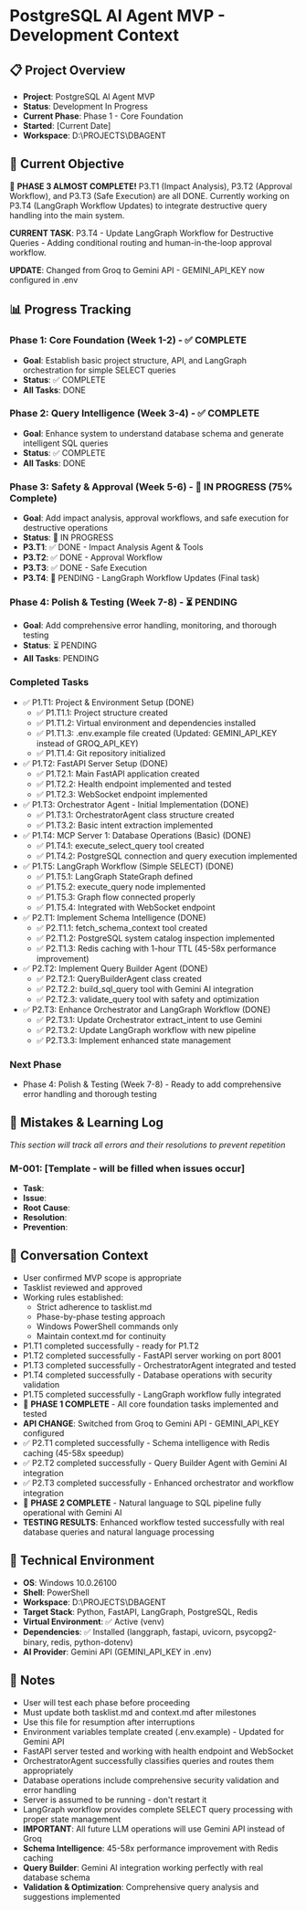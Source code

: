 # PostgreSQL AI Agent MVP - Development Context

## 📋 Project Overview
- **Project**: PostgreSQL AI Agent MVP
- **Status**: Development In Progress
- **Current Phase**: Phase 1 - Core Foundation
- **Started**: [Current Date]
- **Workspace**: D:\PROJECTS\DBAGENT

## 🎯 Current Objective
🎉 **PHASE 3 ALMOST COMPLETE!** P3.T1 (Impact Analysis), P3.T2 (Approval Workflow), and P3.T3 (Safe Execution) are all DONE. Currently working on P3.T4 (LangGraph Workflow Updates) to integrate destructive query handling into the main system.

**CURRENT TASK**: P3.T4 - Update LangGraph Workflow for Destructive Queries - Adding conditional routing and human-in-the-loop approval workflow.

**UPDATE**: Changed from Groq to Gemini API - GEMINI_API_KEY now configured in .env

## 📊 Progress Tracking

### Phase 1: Core Foundation (Week 1-2) - ✅ COMPLETE
- **Goal**: Establish basic project structure, API, and LangGraph orchestration for simple SELECT queries
- **Status**: ✅ COMPLETE
- **All Tasks**: DONE

### Phase 2: Query Intelligence (Week 3-4) - ✅ COMPLETE
- **Goal**: Enhance system to understand database schema and generate intelligent SQL queries
- **Status**: ✅ COMPLETE
- **All Tasks**: DONE

### Phase 3: Safety & Approval (Week 5-6) - 🔄 IN PROGRESS (75% Complete)
- **Goal**: Add impact analysis, approval workflows, and safe execution for destructive operations
- **Status**: 🔄 IN PROGRESS
- **P3.T1**: ✅ DONE - Impact Analysis Agent & Tools
- **P3.T2**: ✅ DONE - Approval Workflow
- **P3.T3**: ✅ DONE - Safe Execution
- **P3.T4**: 🔄 PENDING - LangGraph Workflow Updates (Final task)

### Phase 4: Polish & Testing (Week 7-8) - ⏳ PENDING
- **Goal**: Add comprehensive error handling, monitoring, and thorough testing
- **Status**: ⏳ PENDING
- **All Tasks**: PENDING

### Completed Tasks
- ✅ P1.T1: Project & Environment Setup (DONE)
  - ✅ P1.T1.1: Project structure created
  - ✅ P1.T1.2: Virtual environment and dependencies installed
  - ✅ P1.T1.3: .env.example file created (Updated: GEMINI_API_KEY instead of GROQ_API_KEY)
  - ✅ P1.T1.4: Git repository initialized
- ✅ P1.T2: FastAPI Server Setup (DONE)
  - ✅ P1.T2.1: Main FastAPI application created
  - ✅ P1.T2.2: Health endpoint implemented and tested
  - ✅ P1.T2.3: WebSocket endpoint implemented
- ✅ P1.T3: Orchestrator Agent - Initial Implementation (DONE)
  - ✅ P1.T3.1: OrchestratorAgent class structure created
  - ✅ P1.T3.2: Basic intent extraction implemented
- ✅ P1.T4: MCP Server 1: Database Operations (Basic) (DONE)
  - ✅ P1.T4.1: execute_select_query tool created
  - ✅ P1.T4.2: PostgreSQL connection and query execution implemented
- ✅ P1.T5: LangGraph Workflow (Simple SELECT) (DONE)
  - ✅ P1.T5.1: LangGraph StateGraph defined
  - ✅ P1.T5.2: execute_query node implemented
  - ✅ P1.T5.3: Graph flow connected properly
  - ✅ P1.T5.4: Integrated with WebSocket endpoint
- ✅ P2.T1: Implement Schema Intelligence (DONE)
  - ✅ P2.T1.1: fetch_schema_context tool created
  - ✅ P2.T1.2: PostgreSQL system catalog inspection implemented
  - ✅ P2.T1.3: Redis caching with 1-hour TTL (45-58x performance improvement)
- ✅ P2.T2: Implement Query Builder Agent (DONE)
  - ✅ P2.T2.1: QueryBuilderAgent class created
  - ✅ P2.T2.2: build_sql_query tool with Gemini AI integration
  - ✅ P2.T2.3: validate_query tool with safety and optimization
- ✅ P2.T3: Enhance Orchestrator and LangGraph Workflow (DONE)
  - ✅ P2.T3.1: Update Orchestrator extract_intent to use Gemini
  - ✅ P2.T3.2: Update LangGraph workflow with new pipeline
  - ✅ P2.T3.3: Implement enhanced state management

### Next Phase
- Phase 4: Polish & Testing (Week 7-8) - Ready to add comprehensive error handling and thorough testing

## 🚨 Mistakes & Learning Log
*This section will track all errors and their resolutions to prevent repetition*

### M-001: [Template - will be filled when issues occur]
- **Task**: 
- **Issue**: 
- **Root Cause**: 
- **Resolution**: 
- **Prevention**: 

## 💬 Conversation Context
- User confirmed MVP scope is appropriate
- Tasklist reviewed and approved
- Working rules established:
  - Strict adherence to tasklist.md
  - Phase-by-phase testing approach
  - Windows PowerShell commands only
  - Maintain context.md for continuity
- P1.T1 completed successfully - ready for P1.T2
- P1.T2 completed successfully - FastAPI server working on port 8001
- P1.T3 completed successfully - OrchestratorAgent integrated and tested
- P1.T4 completed successfully - Database operations with security validation
- P1.T5 completed successfully - LangGraph workflow fully integrated
- 🎉 **PHASE 1 COMPLETE** - All core foundation tasks implemented and tested
- **API CHANGE**: Switched from Groq to Gemini API - GEMINI_API_KEY configured
- ✅ P2.T1 completed successfully - Schema intelligence with Redis caching (45-58x speedup)
- ✅ P2.T2 completed successfully - Query Builder Agent with Gemini AI integration
- ✅ P2.T3 completed successfully - Enhanced orchestrator and workflow integration
- 🎉 **PHASE 2 COMPLETE** - Natural language to SQL pipeline fully operational with Gemini AI
- **TESTING RESULTS**: Enhanced workflow tested successfully with real database queries and natural language processing

## 🔧 Technical Environment
- **OS**: Windows 10.0.26100
- **Shell**: PowerShell
- **Workspace**: D:\PROJECTS\DBAGENT
- **Target Stack**: Python, FastAPI, LangGraph, PostgreSQL, Redis
- **Virtual Environment**: ✅ Active (venv)
- **Dependencies**: ✅ Installed (langgraph, fastapi, uvicorn, psycopg2-binary, redis, python-dotenv)
- **AI Provider**: Gemini API (GEMINI_API_KEY in .env)

## 📝 Notes
- User will test each phase before proceeding
- Must update both tasklist.md and context.md after milestones
- Use this file for resumption after interruptions
- Environment variables template created (.env.example) - Updated for Gemini API
- FastAPI server tested and working with health endpoint and WebSocket
- OrchestratorAgent successfully classifies queries and routes them appropriately
- Database operations include comprehensive security validation and error handling
- Server is assumed to be running - don't restart it
- LangGraph workflow provides complete SELECT query processing with proper state management
- **IMPORTANT**: All future LLM operations will use Gemini API instead of Groq
- **Schema Intelligence**: 45-58x performance improvement with Redis caching
- **Query Builder**: Gemini AI integration working perfectly with real database schema
- **Validation & Optimization**: Comprehensive query analysis and suggestions implemented 